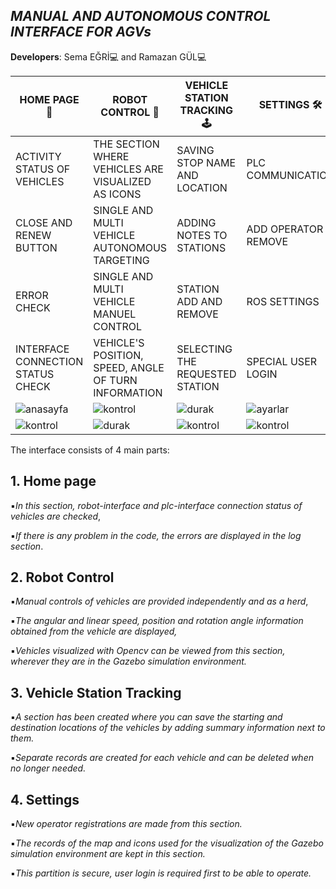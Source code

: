 
## *MANUAL AND AUTONOMOUS CONTROL INTERFACE FOR AGVs*

**Developers**: Sema EĞRİ💻 and Ramazan GÜL💻


| HOME PAGE 🏡| ROBOT CONTROL 🚗 | VEHICLE STATION TRACKING 🕹 | SETTINGS 🛠️|
| ------ | ------ | ------ | ------ |
| ACTIVITY STATUS OF VEHICLES | THE SECTION WHERE VEHICLES ARE VISUALIZED AS ICONS | SAVING STOP NAME AND LOCATION | PLC COMMUNICATION |
| CLOSE AND RENEW BUTTON | SINGLE AND MULTI VEHICLE AUTONOMOUS TARGETING |ADDING NOTES TO STATIONS | ADD OPERATOR REMOVE |
|ERROR CHECK |SINGLE AND MULTI VEHICLE MANUEL CONTROL| STATION ADD AND REMOVE | ROS SETTINGS |
| INTERFACE CONNECTION STATUS CHECK | VEHICLE'S POSITION, SPEED, ANGLE OF TURN INFORMATION | SELECTING THE REQUESTED STATION | SPECIAL USER LOGIN |
|![anasayfa](https://user-images.githubusercontent.com/78825912/181281807-03768be9-78e6-454f-9cde-c994948567b8.jpeg) |![kontrol](https://user-images.githubusercontent.com/78825912/181281869-7b35bec2-a4eb-48ca-a7be-6565c2fa479f.jpeg) |![durak](https://user-images.githubusercontent.com/78825912/181282110-6e306728-110e-4e83-879b-f6d73bb2ddcd.jpeg) |![ayarlar](https://user-images.githubusercontent.com/78825912/181282194-e51ff406-4edb-4c2c-abe8-eecab5ccd654.jpeg) |
|![kontrol](https://user-images.githubusercontent.com/78825912/181281963-e16c2754-c279-4547-824f-cfea19da9c86.jpeg) |![durak](https://user-images.githubusercontent.com/78825912/181282154-8a8f71a9-ae4f-414f-be0d-67771b1e5120.jpeg) |![kontrol](https://user-images.githubusercontent.com/78825912/181282045-c086c4e9-21ed-435d-ac13-76cefaebc67f.jpeg) |![kontrol](https://user-images.githubusercontent.com/78825912/181281986-663518b1-f99f-4d40-aa6d-03a111d5e586.jpeg) |![durak](https://user-images.githubusercontent.com/78825912/181282132-854125b0-29c1-4651-8f3a-3d3979be3f63.jpeg) |![durak](https://user-images.githubusercontent.com/78825912/181282171-45509c4e-ec0b-4a07-8040-1eb037561a26.jpeg) |




The interface consists of 4 main parts:

## 1. Home page

▪︎*In this section, robot-interface and plc-interface connection status of vehicles are checked*,

▪︎*If there is any problem in the code, the errors are displayed in the log section*.

## 2. Robot Control

▪︎*Manual controls of vehicles are provided independently and as a herd*,

▪︎*The angular and linear speed, position and rotation angle information obtained from the vehicle are displayed,*

▪︎*Vehicles visualized with Opencv can be viewed from this section, wherever they are in the Gazebo simulation environment.*

## 3. Vehicle Station Tracking

▪︎*A section has been created where you can save the starting and destination locations of the vehicles by adding summary information next to them.*

▪︎*Separate records are created for each vehicle and can be deleted when no longer needed.*

## 4. Settings

▪︎*New operator registrations are made from this section.*

▪︎*The records of the map and icons used for the visualization of the Gazebo simulation environment are kept in this section.*

▪︎*This partition is secure, user login is required first to be able to operate.*
